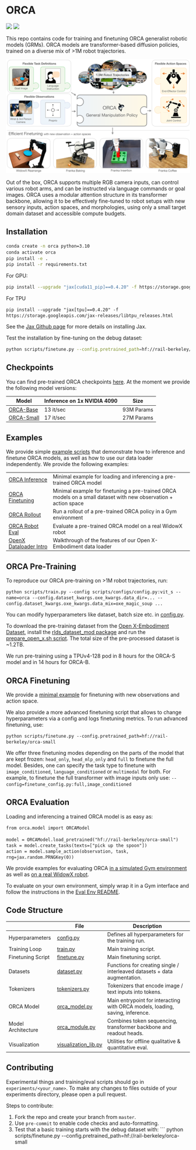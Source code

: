 # ORCA

![](https://github.com/rail-berkeley/orca/workflows/run-debug/badge.svg)
![](https://github.com/rail-berkeley/orca/workflows/pre-commit/badge.svg)

This repo contains code for training and finetuning ORCA generalist robotic models (GRMs).
ORCA models are transformer-based diffusion policies, trained on a diverse mix of >1M robot trajectories.

![ORCA model](docs/assets/teaser.png)

Out of the box, ORCA supports multiple RGB camera inputs, can control various robot arms,
and can be instructed via language commands or goal images.
ORCA uses a modular attention structure in its transformer backbone, allowing it to be effectively fine-tuned
to robot setups with new sensory inputs, action spaces, and morphologies, using only a small target domain
dataset and accessible compute budgets.


## Installation
```bash
conda create -n orca python=3.10
conda activate orca
pip install -e .
pip install -r requirements.txt
```
For GPU:
```bash
pip install --upgrade "jax[cuda11_pip]==0.4.20" -f https://storage.googleapis.com/jax-releases/jax_cuda_releases.html
```

For TPU
```
pip install --upgrade "jax[tpu]==0.4.20" -f https://storage.googleapis.com/jax-releases/libtpu_releases.html
```
See the [Jax Github page](https://github.com/google/jax) for more details on installing Jax.

Test the installation by fine-tuning on the debug dataset:
```bash
python scripts/finetune.py --config.pretrained_path=hf://rail-berkeley/orca-small
```

## Checkpoints

You can find pre-trained ORCA checkpoints [here](https://huggingface.co/rail-berkeley).
At the moment we provide the following model versions:

| Model                                                         | Inference on 1x NVIDIA 4090 | Size       |
|---------------------------------------------------------------|-----------------------------|------------|
| [ORCA-Base](https://huggingface.co/rail-berkeley/orca-base)   | 13 it/sec                   | 93M Params |
| [ORCA-Small](https://huggingface.co/rail-berkeley/orca-small) | 17 it/sec                   | 27M Params |


## Examples

We provide simple [example scripts](examples) that demonstrate how to inference and finetune ORCA models,
as well as how to use our data loader independently. We provide the following examples:

|                                                                   |                                                                                                                 |
|-------------------------------------------------------------------|-----------------------------------------------------------------------------------------------------------------|
| [ORCA Inference](examples/01_inference_pretrained.ipynb)          | Minimal example for loading and inferencing a pre-trained ORCA model                                            |
| [ORCA Finetuning](examples/02_finetune_new_observation_action.py) | Minimal example for finetuning a pre-trained ORCA models on a small dataset with new observation + action space |
| [ORCA Rollout](examples/03_eval_finetuned.py)                     | Run a rollout of a pre-trained ORCA policy in a Gym environment                                                 |
| [ORCA Robot Eval](examples/04_eval_finetuned_on_robot.py)         | Evaluate a pre-trained ORCA model on a real WidowX robot                                                        |
| [OpenX Dataloader Intro](examples/05_dataloading.ipynb)           | Walkthrough of the features of our Open X-Embodiment data loader                                                |


## ORCA Pre-Training

To reproduce our ORCA pre-training on >1M robot trajectories, run:
```
python scripts/train.py --config scripts/configs/config.py:vit_s --name=orca --config.dataset_kwargs.oxe_kwargs.data_dir=... --config.dataset_kwargs.oxe_kwargs.data_mix=oxe_magic_soup ...
```
You can modify hyperparameters like dataset, batch size etc. in [config.py](scripts/configs/config.py).

To download the pre-training dataset from the [Open X-Embodiment Dataset](https://robotics-transformer-x.github.io/),
install the [rlds_dataset_mod package](https://github.com/kpertsch/rlds_dataset_mod)
and run the [prepare_open_x.sh script](https://github.com/kpertsch/rlds_dataset_mod/blob/main/prepare_open_x.sh).
The total size of the pre-processed dataset is ~1.2TB.

We run pre-training using a TPUv4-128 pod in 8 hours for the ORCA-S model and in 14 hours for ORCA-B.


## ORCA Finetuning

We provide a [minimal example](examples/02_finetune_new_observation_action.py) for finetuning with new observations and action space.

We also provide a more advanced finetuning script that allows to change hyperparameters via a config and logs finetuning
metrics. To run advanced finetuning, use:
```
python scripts/finetune.py --config.pretrained_path=hf://rail-berkeley/orca-small
```

We offer three finetuning modes depending on the parts of the model that are kept frozen: ```head_only```, ```head_mlp_only``` and ```full``` to finetune the full model.
Besides, one can specify the task type to finetune with ```image_conditioned```, ```language_conditioned``` or ```multimodal``` for both.
For example, to finetune the full transformer with image inputs only use:
```--config=finetune_config.py:full,image_conditioned```


## ORCA Evaluation

Loading and inferencing a trained ORCA model is as easy as:
```
from orca.model import ORCAModel

model = ORCAModel.load_pretrained("hf://rail-berkeley/orca-small")
task = model.create_tasks(texts=["pick up the spoon"])
action = model.sample_action(observation, task, rng=jax.random.PRNGKey(0))
```

We provide examples for evaluating ORCA [in a simulated Gym environment](examples/03_eval_finetuned.py) as well
as [on a real WidowX robot](examples/04_eval_finetuned_on_robot.py).

To evaluate on your own environment, simply wrap it in a Gym interface and follow the instructions in the
[Eval Env README](examples/envs/README.md).


## Code Structure

|                     | File                                                    | Description                                                                   |
|---------------------|---------------------------------------------------------|-------------------------------------------------------------------------------|
| Hyperparameters     | [config.py](scripts/configs/config.py)                  | Defines all hyperparameters for the training run.                             |
| Training Loop       | [train.py](scripts/train.py)                            | Main training script.                                                         |
| Finetuning Script   | [finetune.py](scripts/finetune.py)                      | Main finetuning script.                                                       |
| Datasets            | [dataset.py](orca/data/dataset.py)                      | Functions for creating single / interleaved datasets + data augmentation.     |
| Tokenizers          | [tokenizers.py](orca/model/components/tokenizers.py)    | Tokenizers that encode image / text inputs into tokens.                       |
| ORCA Model          | [orca_model.py](orca/model/orca_model.py)               | Main entrypoint for interacting with ORCA models, loading, saving, inference. |
| Model Architecture  | [orca_module.py](orca/model/orca_module.py)             | Combines token sequencing, transformer backbone and readout heads.            |
| Visualization       | [visualization_lib.py](orca/utils/visualization_lib.py) | Utilities for offline qualitative & quantitative eval.                        |


## Contributing
Experimental things and training/eval scripts should go in `experiments/<your_name>`. To make any changes to files outside of your experiments directory, please open a pull request.

Steps to contribute:
1. Fork the repo and create your branch from `master`.
2. Use `pre-commit` to enable code checks and auto-formatting.
3. Test that a basic training starts with the debug dataset with: ```
python scripts/finetune.py --config.pretrained_path=hf://rail-berkeley/orca-small
```
